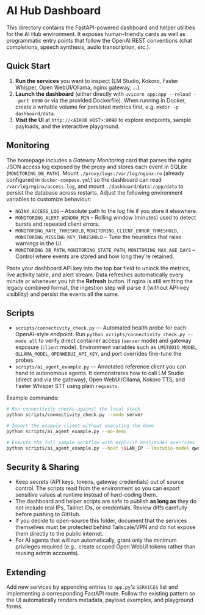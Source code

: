 AI Hub Dashboard
================

This directory contains the FastAPI-powered dashboard and helper utilities for the AI Hub environment. It exposes human-friendly cards as well as programmatic entry points that follow the OpenAI REST conventions (chat completions, speech synthesis, audio transcription, etc.).

Quick Start
-----------

1. **Run the services** you want to inspect (LM Studio, Kokoro, Faster Whisper, Open WebUI/Ollama, nginx gateway, …).
2. **Launch the dashboard** (either directly with `uvicorn app:app --reload --port 8090` or via the provided Dockerfile). When running in Docker, create a writable volume for persisted metrics first, e.g. `mkdir -p dashboard/data`.
3. **Visit the UI** at `http://<AIHUB_HOST>:8090` to explore endpoints, sample payloads, and the interactive playground.

Monitoring
----------

The homepage includes a *Gateway Monitoring* card that parses the nginx JSON access log exposed by the proxy and stores each event in SQLite (`MONITORING_DB_PATH`). Mount `./proxy/logs:/var/log/nginx:ro` (already configured in `docker-compose.yml`) so the dashboard can read `/var/log/nginx/access.log`, and mount `./dashboard/data:/app/data` to persist the database across restarts. Adjust the following environment variables to customize behaviour:

- `NGINX_ACCESS_LOG` – Absolute path to the log file if you store it elsewhere.
- `MONITORING_ALERT_WINDOW_MIN` – Rolling window (minutes) used to detect bursts and repeated client errors.
- `MONITORING_RATE_THRESHOLD`, `MONITORING_CLIENT_ERROR_THRESHOLD`, `MONITORING_MISSING_KEY_THRESHOLD` – Tune the heuristics that raise warnings in the UI.
- `MONITORING_DB_PATH`, `MONITORING_STATE_PATH`, `MONITORING_MAX_AGE_DAYS` – Control where events are stored and how long they’re retained.

Paste your dashboard API key into the top bar field to unlock the metrics, live activity table, and alert stream. Data refreshes automatically every minute or whenever you hit the **Refresh** button. If nginx is still emitting the legacy combined format, the ingestion step will parse it (without API-key visibility) and persist the events all the same.

Scripts
-------

- `scripts/connectivity_check.py` &mdash; Automated health probe for each OpenAI-style endpoint. Run `python scripts/connectivity_check.py --mode all` to verify direct container access (`server` mode) and gateway exposure (`client` mode). Environment variables such as `LMSTUDIO_MODEL`, `OLLAMA_MODEL`, `OPENWEBUI_API_KEY`, and port overrides fine-tune the probes.
- `scripts/ai_agent_example.py` &mdash; Annotated reference client you can hand to autonomous agents. It demonstrates how to call LM Studio (direct and via the gateway), Open WebUI/Ollama, Kokoro TTS, and Faster Whisper STT using plain `requests`.

Example commands:

```bash
# Run connectivity checks against the local stack
python scripts/connectivity_check.py --mode server

# Import the example client without executing the demo
python scripts/ai_agent_example.py --no-demo

# Execute the full sample workflow with explicit host/model overrides
python scripts/ai_agent_example.py --host \$LAN_IP --lmstudio-model qwen3-06.b --ollama-model gemma3:4b
```

Security & Sharing
------------------

- Keep secrets (API keys, tokens, gateway credentials) out of source control. The scripts read from the environment so you can export sensitive values at runtime instead of hard-coding them.
- The dashboard and helper scripts are safe to publish **as long as** they do not include real IPs, Tailnet IDs, or credentials. Review diffs carefully before pushing to GitHub.
- If you decide to open-source this folder, document that the services themselves must be protected behind Tailscale/VPN and do not expose them directly to the public internet.
- For AI agents that will run automatically, grant only the minimum privileges required (e.g., create scoped Open WebUI tokens rather than reusing admin accounts).

Extending
---------

Add new services by appending entries to `app.py`'s `SERVICES` list and implementing a corresponding FastAPI route. Follow the existing pattern so the UI automatically renders metadata, payload examples, and playground forms.
